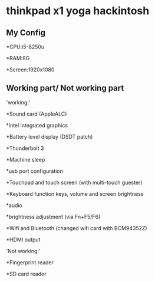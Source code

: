 # thinkpad x1 yoga hackintosh 

## My Config

*CPU:i5-8250u

*RAM:8G

*Screen:1920x1080

## Working part/ Not working part

'working:'

*Sound card (AppleALC)

*intel integrated graphics

*Battery level display (DSDT patch)

*Thunderbolt 3

*Machine sleep

*usb port configuration

*Touchpad and touch screen (with multi-touch guester)

*Keyboard function keys, volume and screen brightness 

*audio

*brightness adjustment (via Fn+F5/F6)

*Wifi and Bluetooth (changed wifi card with BCM94352Z)

*HDMI output

'Not working:'

*Fingerprint reader

*SD card reader
